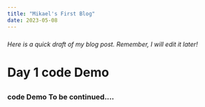 ```yaml
---
title: "Mikael's First Blog"
date: 2023-05-08
---
```

##### <h6> Here is a quick draft of my blog post. Remember, I will edit it later! </p>
# <h1>Day 1 code Demo</h1>
## <h3>code Demo To be continued....</h3>
